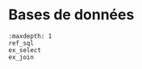 <!-- Copyright 2024 Maxime Jan <maxime.jan@edufr.ch> -->
<!-- SPDX-License-Identifier: CC-BY-NC-SA-4.0 -->

# Bases de données


```{toctree}
:maxdepth: 1
ref_sql
ex_select
ex_join
```

